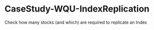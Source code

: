 # CaseStudy-WQU-IndexReplication
Check how many stocks (and which) are required to replicate an Index
